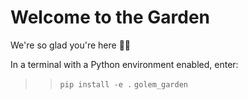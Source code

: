 # Welcome to the Garden 

We're so glad you're here 🌱✨

In a terminal with a Python environment enabled, enter:
>> `pip install -e .`
>> `golem_garden`
